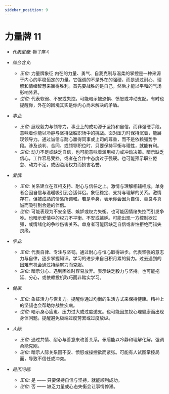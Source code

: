 ```yaml
---
sidebar_position: 9
---
```


# 力量牌 11
- *代表星座:* 狮子座♌️
- *综合含义:* 
  - *正位:* 力量牌象征 内在的力量、勇气、自我克制与温柔的掌控是一种来源于内心的平稳恒定的力量。它强调的不是外在的强硬，而是通过耐心、理解和情绪智慧来赢得胜利。首先要战胜的是自己，然后才能以平和的气场影响外界。
  - *逆位:* 代表软弱、不安或失控。可能暗示被恐惧、愤怒或冲动支配。有时也提醒你，外在的困境其实是你内心尚未解决的矛盾。

- *事业:* 
  - *正位:* 展现毅力与领导力。事业上的成功源于坚持和自信，而非强硬手段。意味着你能以冷静与坚持战胜职场中的挑战。面对压力时保持沉着，能展现领导力。通过诚信与耐心赢得同事或上司的尊重，而不是依赖强势手段。涉及谈判、合同、或领导职位时，只要保持平衡与理性，就能有利。
  - *逆位:* 动力不足或缺乏自信，也可能意味着滥用权力或冲动决策。暗示缺乏信心，工作容易受挫，或者在合作中态度过于强硬。也可能预示职业倦怠、动力不足，或因滥用权力而损害名誉。
- *爱情:* 
  - *正位:* 关系建立在互相支持、耐心与信任之上。激情与理解相辅相成。单身者会因自信与温暖吸引到合适伴侣。象征稳定、支持与理解的关系。激情存在，但被成熟的情感所调和。若是单身，表示你会因为自信、善良与真诚而吸引到合适的伴侣。
  - *逆位:* 可能表现为不安全感、嫉妒或权力失衡。也可能因情绪失控而引发争吵。也暗示爱情中的权力不平衡、不安或嫉妒。可能出现一方控制欲过强，或情绪化的争吵伤害关系。单身者可能因缺乏自信或害怕拒绝而错失良缘。
- *学业:* 
  - *正位:* 代表自律、专注与坚韧。通过耐心与恒心取得进步。代表坚强的意志力与自律，逐步掌握知识。学习的进步来自日积月累的努力。过去遇到的困难有机会通过持续努力而克服。
  - *逆位:* 暗示分心、遇到困难时容易放弃。表示缺乏毅力与坚持。也可能拖延、分心，或依赖投机取巧而非踏实学习。
- *健康:* 
  - *正位:* 象征活力与恢复力。提醒你通过均衡的生活方式来保持健康。精神上的坚韧也会帮助你战胜疾病。
  - *逆位:* 暗示身心疲惫、压力过大或过度透支。也可能因忽视心理健康而出现身体问题。提醒避免极端过度劳累或过度放纵。
- *人际:* 
  - *正位:* 通过共情、耐心与善意来改善关系。矛盾能以冷静和理解化解。强调柔能克刚。
  - *逆位:* 暗示人际关系因不安、愤怒或操控欲而紧张。可能有人试图掌控局面，导致不信任或冲突。

    
- *是否问题:* 
  - *正位:* 是 —— 只要保持自信与坚持，就能顺利成功。
  - *逆位:* 否 —— 缺乏力量或心态失衡会让事情停滞。
